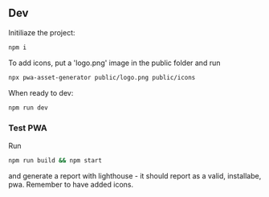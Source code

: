 ## Dev
Initiliaze the project:
```bash
npm i
```
To add icons, put a 'logo.png' image in the public folder and run
```bash
npx pwa-asset-generator public/logo.png public/icons
```

When ready to dev:
```bash
npm run dev
```

### Test PWA
Run
```bash
npm run build && npm start
```
and generate a report with lighthouse - it should report as a valid, installabe, pwa. Remember to have added icons.
